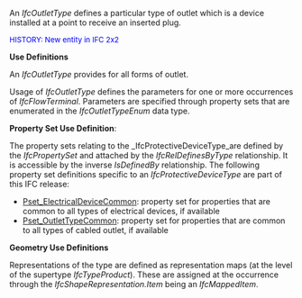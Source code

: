 ﻿An _IfcOutletType_ defines a particular type of outlet which is a device installed at a point to receive an inserted plug.

> <font color="#0000ff" size="-1">
HISTORY: New entity in IFC 2x2 </font>
> 


****Use Definitions****

An _IfcOutletType_ provides for all forms of outlet.

Usage of _IfcOutletType_ defines the parameters for one or more occurrences of _IfcFlowTerminal_. Parameters are specified through property sets that are enumerated in the _IfcOutletTypeEnum_ data type.

****Property Set Use Definition****:

The property sets relating to the _IfcProtectiveDeviceType_are defined by the _IfcPropertySet_ and attached by the _IfcRelDefinesByType_ relationship. It is accessible by the inverse _IsDefinedBy_ relationship. The following property set definitions specific to an _IfcProtectiveDeviceType_ are part of this IFC release:

* [Pset_ElectricalDeviceCommon](../../psd/IfcElectricalDomain/Pset_ElectricalDeviceCommon.xml): property set for properties that are common to all types of electrical devices, if available 
* [Pset_OutletTypeCommon](../../psd/IfcElectricalDomain/Pset_OutletTypeCommon.xml): property set for properties that are common to all types of cabled outlet, if available 

****Geometry Use Definitions****

Representations of the type are defined as representation maps (at the level of the supertype _IfcTypeProduct_). These are assigned at the occurrence through the _IfcShapeRepresentation.Item_ being an _IfcMappedItem_.